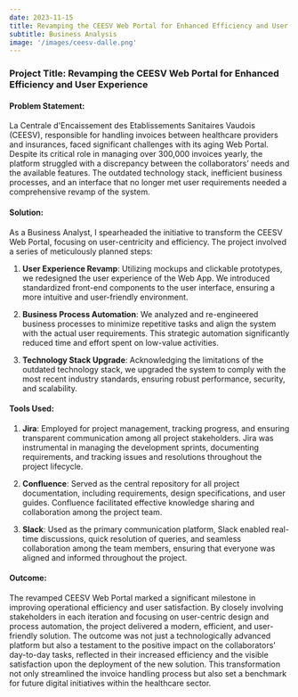 ```yaml
---
date: 2023-11-15
title: Revamping the CEESV Web Portal for Enhanced Efficiency and User Experience
subtitle: Business Analysis
image: '/images/ceesv-dalle.png'
---
```

### Project Title: Revamping the CEESV Web Portal for Enhanced Efficiency and User Experience

#### Problem Statement:
La Centrale d'Encaissement des Etablissements Sanitaires Vaudois (CEESV), responsible for handling invoices between healthcare providers and insurances, faced significant challenges with its aging Web Portal. Despite its critical role in managing over 300,000 invoices yearly, the platform struggled with a discrepancy between the collaborators’ needs and the available features. The outdated technology stack, inefficient business processes, and an interface that no longer met user requirements needed a comprehensive revamp of the system.

#### Solution:
As a Business Analyst, I spearheaded the initiative to transform the CEESV Web Portal, focusing on user-centricity and efficiency. The project involved a series of meticulously planned steps:

1. **User Experience Revamp**: Utilizing mockups and clickable prototypes, we redesigned the user experience of the Web App. We introduced standardized front-end components to the user interface, ensuring a more intuitive and user-friendly environment.

2. **Business Process Automation**: We analyzed and re-engineered business processes to minimize repetitive tasks and align the system with the actual user requirements. This strategic automation significantly reduced time and effort spent on low-value activities.

3. **Technology Stack Upgrade**: Acknowledging the limitations of the outdated technology stack, we upgraded the system to comply with the most recent industry standards, ensuring robust performance, security, and scalability.

#### Tools Used:
1. **Jira**: Employed for project management, tracking progress, and ensuring transparent communication among all project stakeholders. Jira was instrumental in managing the development sprints, documenting requirements, and tracking issues and resolutions throughout the project lifecycle.

2. **Confluence**: Served as the central repository for all project documentation, including requirements, design specifications, and user guides. Confluence facilitated effective knowledge sharing and collaboration among the project team.

3. **Slack**: Used as the primary communication platform, Slack enabled real-time discussions, quick resolution of queries, and seamless collaboration among the team members, ensuring that everyone was aligned and informed throughout the project.

#### Outcome:
The revamped CEESV Web Portal marked a significant milestone in improving operational efficiency and user satisfaction. By closely involving stakeholders in each iteration and focusing on user-centric design and process automation, the project delivered a modern, efficient, and user-friendly solution. The outcome was not just a technologically advanced platform but also a testament to the positive impact on the collaborators’ day-to-day tasks, reflected in their increased efficiency and the visible satisfaction upon the deployment of the new solution. This transformation not only streamlined the invoice handling process but also set a benchmark for future digital initiatives within the healthcare sector.